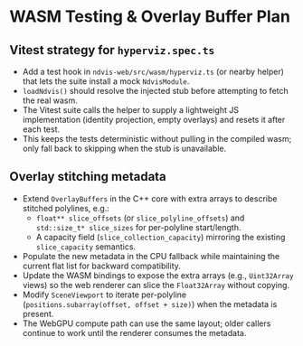 # WASM Testing & Overlay Buffer Plan

## Vitest strategy for `hyperviz.spec.ts`

- Add a test hook in `ndvis-web/src/wasm/hyperviz.ts` (or nearby helper) that lets the suite install a mock `NdvisModule`.
- `loadNdvis()` should resolve the injected stub before attempting to fetch the real wasm.
- The Vitest suite calls the helper to supply a lightweight JS implementation (identity projection, empty overlays) and resets it after each test.
- This keeps the tests deterministic without pulling in the compiled wasm; only fall back to skipping when the stub is unavailable.

## Overlay stitching metadata

- Extend `OverlayBuffers` in the C++ core with extra arrays to describe stitched polylines, e.g.:
  - `float** slice_offsets` (or `slice_polyline_offsets`) and `std::size_t* slice_sizes` for per-polyline start/length.
  - A capacity field (`slice_collection_capacity`) mirroring the existing `slice_capacity` semantics.
- Populate the new metadata in the CPU fallback while maintaining the current flat list for backward compatibility.
- Update the WASM bindings to expose the extra arrays (e.g., `Uint32Array` views) so the web renderer can slice the `Float32Array` without copying.
- Modify `SceneViewport` to iterate per-polyline (`positions.subarray(offset, offset + size)`) when the metadata is present.
- The WebGPU compute path can use the same layout; older callers continue to work until the renderer consumes the metadata.
